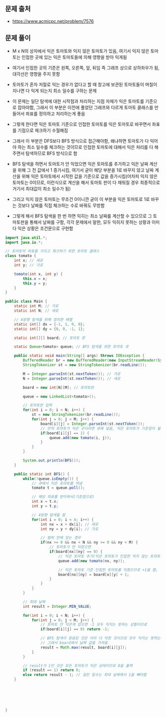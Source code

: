 ## 문제 출처
- https://www.acmicpc.net/problem/7576

## 문제 풀이
- M x N의 상자에서 익은 토마토와 익지 않은 토마토가 있음, 여기서 익지 않은 토마토는 인접한 곳에 있는 익은 토마토들에 의해 영향을 받아 익게됨

- 여기서 인접한 곳의 기준은 왼쪽, 오른쪽, 앞, 뒤임 즉 그래프 상으로 상하좌우가 됨, 대각선은 영향을 주지 못함

- 토마토가 혼자 저절로 익는 경우가 없다고 할 때 창고에 보관된 토마토들이 며칠이 지나면 다 익게 되는지 최소 일수를 구하는 문제

- 이 문제는 일단 탐색에 대한 시작점과 처리하는 지점 자체가 익은 토마토를 기준으로 잡아야함, 그래서 이 부분은 이전에 풀었던 그래프와 다르게 토마토 클래스를 만들어서 좌표를 정의하고 처리하는게 좋음

- 그렇게 한다면 익은 토마토 기준으로 인접한 토마토를 익은 토마토로 바꾸면서 좌표를 기점으로 체크하기 수월해짐

- 그래서 이 부분은 DFS보다 BFS 방식으로 접근해야함, 왜냐하면 토마토가 다 익어야 하는 최소 일수를 체크하는 것이므로 인접한 토마토에 대해서 익은 처리를 다 해주면서 탐색하므로 BFS 방식으로 함

- BFS 탐색을 하면서 토마토가 안 익었으면 익은 토마토를 추가하고 익은 날짜 계산을 위해 그 전 값에서 1 증가시킴, 여기서 굳이 해당 부분을 1로 바꾸지 않고 날짜 계산을 위해 익은 토마토에서 시작한 값을 기준으로 값을 증가시킴(어차피 익지 않은 토마토는 0이므로, 이런식으로 계산을 해서 토마토 판이 다 채워질 경우 최종적으로 거기서 최대값이 최소 일수가 됨)

- 그리고 익지 않은 토마토는 무조건 0이니깐 굳이 이 부분을 익은 토마토로 1로 바꾸는 것보다 날짜를 직접 체크하는 수로 바꿔도 무방함

- 그렇게 해서 BFS 탐색을 한 번 하면 익히는 최소 날짜를 계산할 수 있으므로 그 토마토판을 통해서 날짜를 구함, 각각 문제에서 말한, 모두 익히지 못하는 상황과 이미 다 익은 상황은 조건문으로 구현함

```java
import java.util.*;
import java.io.*;

// 토마토의 좌표를 가지고 체크하기 위한 토마토 클래스
class tomato {
    int x; // 세로
    int y; // 가로

    tomato(int x, int y) {
        this.x = x;
        this.y = y;
    }
}

public class Main {
    static int M; // 가로
    static int N; // 세로

    // 4방향 탐색을 위해 정의한 배열
    static int[] dx = {-1, 1, 0, 0};
    static int[] dy = {0, 0, -1, 1};

    static int[][] board; // 토마토 판

    static Queue<tomato> queue; // BFS 탐색을 위한 토마토 큐

    public static void main(String[] args) throws IOException {
        BufferedReader br = new BufferedReader(new InputStreamReader(System.in));
        StringTokenizer st = new StringTokenizer(br.readLine());

        M = Integer.parseInt(st.nextToken()); // 가로
        N = Integer.parseInt(st.nextToken()); // 세로

        board = new int[N][M]; // 토마토판

        queue = new LinkedList<tomato>();

        // 토마토판 입력
        for(int i = 0; i < N; i++) {
            st = new StringTokenizer(br.readLine());
            for(int j = 0; j < M; j++) {
                board[i][j] = Integer.parseInt(st.nextToken());
                // 만약 토마토가 익은 곳이라면 큐에 넣음, 익은 토마토가 기준점이 될 것이므로
                if(board[i][j] == 1) {
                    queue.add(new tomato(i, j));
                }
            }
        }

        System.out.println(BFS());
    }

    public static int BFS() {
        while(!queue.isEmpty()) {
            // 큐에서 익은 토마토를 꺼냄
            tomato t = queue.poll();

            // 해당 좌표를 받아와서(기준점으로)
            int x = t.x;
            int y = t.y;

            // 4방향 탐색을 함
            for(int i = 0; i < 4; i++) {
                int nx = x + dx[i]; // 세로
                int ny = y + dy[i]; // 가로

                // 범위 안에 있는 경우
                if(nx >= 0 && nx < N && ny >= 0 && ny < M) {
                    // 토마토가 안 익었으면
                    if(board[nx][ny] == 0) {
                        // 익은 토마토 추가(익은 토마토가 인접한 익지 않는 토마토를 익히므로)
                        queue.add(new tomato(nx, ny));

                        // 익은 토마토 기준 인접한 토마토를 익혔으므로 +1을 함, 익은 날짜 계산을 위해
                        board[nx][ny] = board[x][y] + 1;
                    }
                }
            }
        }

        // 최대 날짜
        int result = Integer.MIN_VALUE;

        for(int i = 0; i < N; i++) {
            for(int j = 0; j < M; j++) {
                // 토마토 안 익은게 있으면 -1 모두 익지는 못하는 상황이므로
                if(board[i][j] == 0) return -1;

                // BFS 탐색이 완료된 것은 이미 다 익힌 것이므로 모두 익지는 못하는 상황이 아니라면 board의 최수일수가 계산됨
                // 그래서 board에서 날짜 값을 가져옴
                result = Math.max(result, board[i][j]);
            }
        }

        // result가 1인 것은 모든 토마토가 익은 상태이므로 0을 출력
        if (result == 1) return 0;
        else return result - 1; // 걸린 일수는 최대 날짜에서 1을 빼야함
    }






}
```